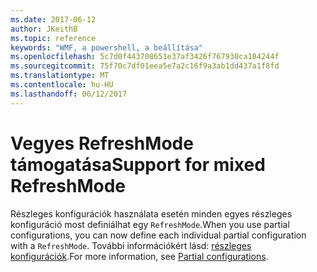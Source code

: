 ```yaml
---
ms.date: 2017-06-12
author: JKeithB
ms.topic: reference
keywords: "WMF, a powershell, a beállítása"
ms.openlocfilehash: 5c7d0f443708651e37af3426f767930ca184244f
ms.sourcegitcommit: 75f70c7df01eea5e7a2c16f9a3ab1dd437a1f8fd
ms.translationtype: MT
ms.contentlocale: hu-HU
ms.lasthandoff: 06/12/2017
---
```

# <a name="support-for-mixed-refreshmode"></a><span data-ttu-id="9123e-102">Vegyes RefreshMode támogatása</span><span class="sxs-lookup"><span data-stu-id="9123e-102">Support for mixed RefreshMode</span></span>

<span data-ttu-id="9123e-103">Részleges konfigurációk használata esetén minden egyes részleges konfiguráció most definiálhat egy `RefreshMode`.</span><span class="sxs-lookup"><span data-stu-id="9123e-103">When you use partial configurations, you can now define each individual partial configuration with a `RefreshMode`.</span></span> <span data-ttu-id="9123e-104">További információkért lásd: [részleges konfigurációk](https://msdn.microsoft.com/powershell/dsc/partialconfigs).</span><span class="sxs-lookup"><span data-stu-id="9123e-104">For more information, see [Partial configurations](https://msdn.microsoft.com/powershell/dsc/partialconfigs).</span></span>

